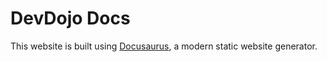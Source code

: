 # DevDojo Docs

This website is built using [Docusaurus](https://docusaurus.io/), a modern static website generator.

